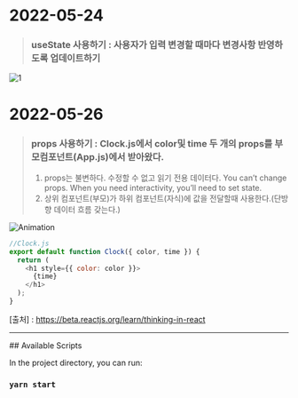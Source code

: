 # 2022-05-24
> ### useState 사용하기 :  사용자가 입력 변경할 때마다 변경사항 반영하도록 업데이트하기
![1](https://user-images.githubusercontent.com/86909942/169981509-16c04dc0-469f-4665-aaf5-e7012d0bae5c.gif)


# 2022-05-26
> ### props 사용하기 : Clock.js에서 color및 time 두 개의 props를 부모컴포넌트(App.js)에서 받아왔다.
> 1. props는 불변하다. 수정할 수 없고 읽기 전용 데이터다. You can’t change props. When you need interactivity, you’ll need to set state.
> 2. 상위 컴포넌트(부모)가 하위 컴포넌트(자식)에 값을 전달할때 사용한다.(단방향 데이터 흐름 갖는다.)

![Animation](https://user-images.githubusercontent.com/86909942/170503203-dfcc7397-213c-4115-ae88-d00a62dd3faa.gif)

```js
//Clock.js
export default function Clock({ color, time }) {
  return (
    <h1 style={{ color: color }}>
      {time}
    </h1>
  );
}

```


[출처] : https://beta.reactjs.org/learn/thinking-in-react
<hr/>
## Available Scripts

In the project directory, you can run:

### `yarn start`



